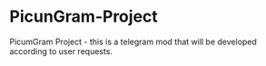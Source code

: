 # PicunGram-Project
PicumGram Project - this is a telegram mod that will be developed according to user requests.
